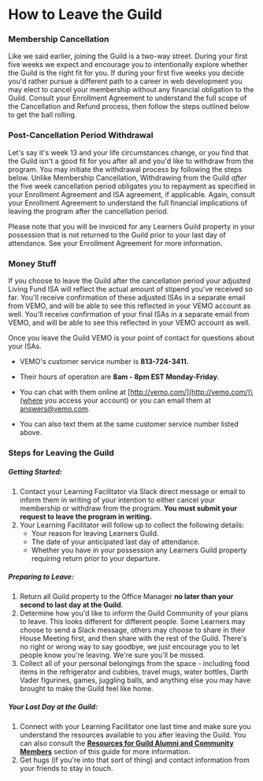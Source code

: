 # How to Leave the Guild

### Membership Cancellation

Like we said earlier, joining the Guild is a two-way street. During your first five weeks we expect and encourage you to intentionally explore whether the Guild is the right fit for you. If during your first five weeks you decide you'd rather pursue a different path to a career in web development you may elect to cancel your membership without any financial obligation to the Guild. Consult your Enrollment Agreement to understand the full scope of the Cancellation and Refund process, then follow the steps outlined below to get the ball rolling.

### Post-Cancellation Period Withdrawal

Let's say it's week 13 and your life circumstances change, or you find that the Guild isn't a good fit for you after all and you'd like to withdraw from the program. You may initiate the withdrawal process by following the steps below. Unlike Membership Cancellation, Withdrawing from the Guild _after_ the five week cancellation period obligates you to repayment as specified in your Enrollment Agreement and ISA agreement, if applicable. Again, consult your Enrollment Agreement to understand the full financial implications of leaving the program after the cancellation period.

Please note that you will be invoiced for any Learners Guild property in your possession that is not returned to the Guild prior to your last day of attendance. See your Enrollment Agreement for more information.

### **Money Stuff**

If you choose to leave the Guild after the cancellation period your adjusted Living Fund ISA will reflect the actual amount of stipend you've received so far. You'll receive confirmation of these adjusted ISAs in a separate email from VEMO, and will be able to see this reflected in your VEMO account as well. You'll receive confirmation of your final ISAs in a separate email from VEMO, and will be able to see this reflected in your VEMO account as well.

Once you leave the Guild VEMO is your point of contact for questions about your ISAs.

* VEMO's customer service number is **813-724-3411.**

* Their hours of operation are **8am - 8pm EST Monday-Friday**.

* You can chat with them online at [http://vemo.com/](http://vemo.com/)\(where you access your account\) or you can email them at [answers@vemo.com](mailto:answers@vemo.com).

* You can also text them at the same customer service number listed above.

### Steps for Leaving the Guild

##### Getting Started:

1. Contact your Learning Facilitator via Slack direct message or email to inform them in writing of your intention to either cancel your membership or withdraw from the program. **You must submit your request to leave the program in writing.**
2. Your Learning Facilitator will follow up to collect the following details: 
   * Your reason for leaving Learners Guild.
   * The date of your anticipated last day of attendance.
   * Whether you have in your possession any Learners Guild property requiring return prior to your departure.

##### Preparing to Leave:

1. Return all Guild property to the Office Manager **no later than your second to last day at the Guild**.
2. Determine how you'd like to inform the Guild Community of your plans to leave. This looks different for different people. Some Learners may choose to send a Slack message, others may choose to share in their House Meeting first, and then share with the rest of the Guild. There's no right or wrong way to say goodbye, we just encourage you to let people know you're leaving. We're sure you'll be missed. 
3. Collect all of your personal belongings from the space - including food items in the refrigerator and cubbies, travel mugs, water bottles, Darth Vader figurines, games, juggling balls, and anything else you may have brought to make the Guild feel like home. 

##### Your Last Day at the Guild:

1. Connect with your Learning Facilitator one last time and make sure you understand the resources available to you after leaving the Guild. You can also consult the [**Resources for Guild Alumni and Community Members**](/General/Membership/resources-for-guild-alumni-and-community-members.md) section of this guide for more information.
2. Get hugs \(if you're into that sort of thing\) and contact information from your friends to stay in touch.



